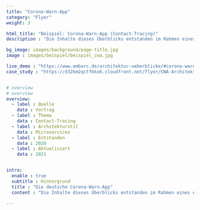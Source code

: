 ```yaml
---
title: "Corona-Warn-App"
category: "Flyer"
weight: 3

html_title: "Beispiel: Corona-Warn-App (Contact-Tracing)"
description : "Die Inhalte dieses Überblicks entstanden im Rahmen eines Architektur-Reviews. Gezeigt wurden sie erstmals in einem Vortrag auf der OOP 2021."

bg_image: images/background/page-title.jpg
image : images/beispiel/beispiel_cwa.jpg

live_demo : "https://www.embarc.de/architektur-ueberblicke/#corona-warn-app"
case_study : "https://d32km2qctfbkx6.cloudfront.net/flyer/CWA-Architekturueberblick_Flyer_embarc.pdf"


# overview
# overview
overview:
  - label : Quelle
    data : Vortrag
  - label : Thema
    data : Contact-Tracing
  - label : Architekturstil
    data : Microservices
  - label : Entstanden
    data : 2020
  - label : Aktualisiert
    data : 2021


intro:
  enable : true
  subtitle : Hintergrund
  title : "Die deutsche Corona-Warn-App"
  content : "Die Inhalte dieses Überblicks entstanden im Rahmen eines Architektur-Reviews bei embarc 2020/2021. Gezeigt wurden sie erstmals in einem Vortrag von Stefan Zörner und Falk Sippach auf der OOP 2021.<br>Anschließend sind die Diagramme und Texte in einem verdichteten Flyer aufgegangen, der als Beispiel für prägnante Architekturüberblicke dient."

---
```

